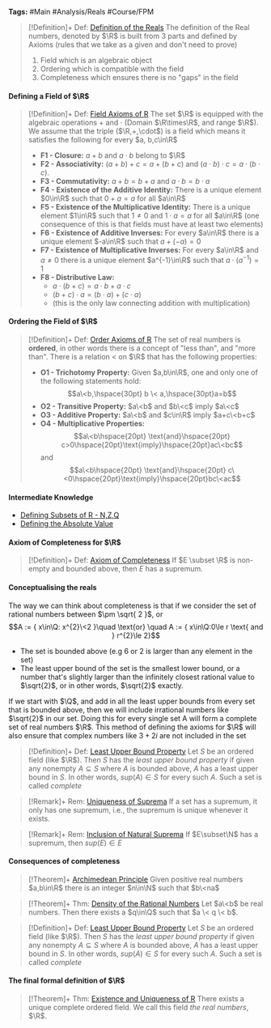 ---
---

**Tags:** #Main #Analysis/Reals #Course/FPM

 > 
 > \[!Definition\]+ Def: [Definition of the Reals](Defining%20the%20Real%20Numbers.md)
 > The definition of the Real numbers, denoted by $\R$ is built from 3 parts and defined by Axioms (rules that we take as a given and don't need to prove)
 > 
 > 1. Field which is an algebraic object
 > 1. Ordering which is compatible with the field
 > 1. Completeness which ensures there is no "gaps" in the field

#### Defining a Field of $\R$


 > 
 > \[!Definition\]+ Def: [Field Axioms of R](../Individuals/Field%20Axioms%20of%20R.md)
 > The set $\R$ is equipped with the algebraic operations $+$ and $\cdot$ (Domain $\R\times\R$, and range $\R$). We assume that the triple ($\R,+,\cdot$) is a field which means it satisfies the following for every $a, b,c\in\R$
 > 
 > * **F1 - Closure:** $a + b$ and $a \cdot b$ belong to $\R$
 > * **F2 - Associativity:** $(a+b)+c=a+(b+c)$ and $(a\cdot b)\cdot c = a \cdot(b\cdot c)$.
 > * **F3 - Commutativity:** $a+b = b+a$ and $a\cdot b = b\cdot a$
 > * **F4 - Existence of the Additive Identity:** There is a unique element $0\in\R$ such that $0 + a = a$ for all $a\in\R$
 > * **F5 - Existence of the Multiplicative Identity:** There is a unique element $1\in\R$ such that $1\ne0$ and $1\cdot a = a$ for all $a\in\R$ (one consequence of this is that fields must have at least two elements)
 > * **F6 - Existence of Additive Inverses:** For every $a\in\R$ there is a unique element $-a\in\R$ such that $a+(-a)=0$
 > * **F7 - Existence of Multiplicative Inverses:** For every $a\in\R$ and $a\ne0$ there is a unique element $a^{-1}\in\R$ such that $a\cdot(a^{-1})=1$
 > * **F8 - Distributive Law:** 
 >   * $a\cdot (b+c) = a\cdot b + a\cdot c$
 >   * $(b+c)\cdot a=(b\cdot a) + (c\cdot a)$ 
 >   * (this is the only law connecting addition with multiplication)


#### Ordering the Field of $\R$


 > 
 > \[!Definition\]+ Def: [Order Axioms of R](../Individuals/Order%20Axioms%20of%20R.md)
 > The set of real numbers is **ordered**, in other words there is a concept of "less than", and "more than". There is a relation \< on $\R$ that has the following properties:
 > 
 > * **O1 - Trichotomy Property:** Given $a,b\in\R$, one and only one of the following statements hold:
 >   $$a\<b,\hspace{30pt} b \< a,\hspace{30pt}a=b$$
 > * **O2 - Transitive Property:** $a\<b$ and $b\<c$ imply $a\<c$
 > * **O3 - Additive Property:** $a\<b$ and $c\in\R$ imply $a+c\<b+c$
 > * **O4 - Multiplicative Properties:**
 >   $$a\<b\hspace{20pt} \text{and}\hspace{20pt} c>0\hspace{20pt}\text{imply}\hspace{20pt}ac\<bc$$
 >   and
 >   $$a\<b\hspace{20pt} \text{and}\hspace{20pt} c\<0\hspace{20pt}\text{imply}\hspace{20pt}bc\<ac$$


#### Intermediate Knowledge

* [Defining Subsets of R - N,Z,Q](../Individuals/Defining%20Subsets%20of%20R%20-%20N,Z,Q.md)
* [Defining the Absolute Value](../Individuals/Defining%20the%20Absolute%20Value.md)

#### Axiom of Completeness for $\R$


 > 
 > \[!Definition\]+ Def: [Axiom of Completeness](../Individuals/Axiom%20of%20Completeness.md)
 > If $E \subset \R$ is non-empty and bounded above, then $E$ has a supremum.


#### Conceptualising the reals

The way we can think about completeness is that if we consider the set of rational numbers between $\pm \sqrt{ 2 }$, or
$$A := { x\in\Q: x^{2}\<2 }\quad \text{or} \quad A := { x\in\Q:0\le r \text{ and } r^{2}\le 2}$$

* The set is bounded above (e.g $6$ or $2$ is larger than any element in the set)
* The least upper bound of the set is the smallest lower bound, or a number that's slightly larger than the infinitely closest rational value to $\sqrt{2}$, or in other words, $\sqrt{2}$ exactly.

If we start with $\Q$, and add in all the least upper bounds from every set that is bounded above, then we will include irrational numbers like $\sqrt{2}$ in our set. Doing this for every single set A will form a complete set of real numbers $\R$. This method of defining the axioms for $\R$ will also ensure that complex numbers like $3+2i$ are not included in the set


 > 
 > \[!Definition\]+ Def: [Least Upper Bound Property](../Individuals/Least%20Upper%20Bound%20Property.md)
 > Let $S$ be an ordered field (like $\R$). Then $S$ has the *least upper bound property* if given any nonempty $A\subseteq S$ where $A$ is bounded above, $A$ has a least upper bound in $S$. In other words, $sup(A)\in S$ for every such $A$.
 > Such a set is called *complete*


 > 
 > \[!Remark\]+ Rem: [Uniqueness of Suprema](../Individuals/Axiom%20of%20Completeness.md)
 > If a set has a supremum, it only has one supremum, i.e., the supremum is unique whenever it exists.

 > 
 > \[!Remark\]+ Rem: [Inclusion of Natural Suprema](../Individuals/Axiom%20of%20Completeness.md)
 > If $E\subset\N$ has a supremum, then $sup(E)\in E$

#### Consequences of completeness


 > 
 > \[!Theorem\]+ [Archimedean Principle](../Individuals/Archimedean%20Principle.md)
 > Given positive real numbers $a,b\in\R$ there is an integer $n\in\N$ such that $b\<na$



 > 
 > \[!Theorem\]+ Thm: [Density of the Rational Numbers](../Individuals/Density%20of%20the%20Rational%20Numbers.md)
 > Let $a\<b$ be real numbers. Then there exists a $q\in\Q$ such that $a \< q \< b$.





 > 
 > \[!Definition\]+ Def: [Least Upper Bound Property](../Individuals/Least%20Upper%20Bound%20Property.md)
 > Let $S$ be an ordered field (like $\R$). Then $S$ has the *least upper bound property* if given any nonempty $A\subseteq S$ where $A$ is bounded above, $A$ has a least upper bound in $S$. In other words, $sup(A)\in S$ for every such $A$.
 > Such a set is called *complete*


#### The final formal definition of $\R$


 > 
 > \[!Theorem\]+ Thm: [Existence and Uniqueness of R](../Individuals/Existence%20and%20Uniqueness%20of%20R.md)
 > There exists a unique complete ordered field. We call this field *the real numbers*, $\R$.



